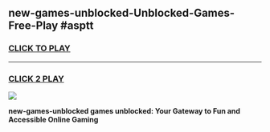 
## new-games-unblocked-Unblocked-Games-Free-Play #asptt
<h3>
<a href="https://us.freeplayer.one?title=new-games-unblocked&ref=9M">CLICK TO PLAY</a></h3>
<hr>

<h3>
<a href="https://us.freeplayer.one?title=new-games-unblocked&ref=9M">CLICK 2 PLAY</a>
  
</h3>

<a href="https://us.freeplayer.one?title=new-games-unblocked&ref=9M"><img src="https://clearcache.store/games.png"></a>


**new-games-unblocked games unblocked: Your Gateway to Fun and Accessible Online Gaming**
